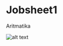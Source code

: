 # Jobsheet1
Aritmatika

![alt text](https://github.com/akuian/Jobsheet1/blob/master/Artimatika.JPG)
